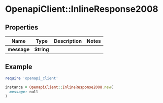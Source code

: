 # OpenapiClient::InlineResponse2008

## Properties

| Name | Type | Description | Notes |
| ---- | ---- | ----------- | ----- |
| **message** | **String** |  |  |

## Example

```ruby
require 'openapi_client'

instance = OpenapiClient::InlineResponse2008.new(
  message: null
)
```

